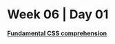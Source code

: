# Week 06 | Day 01

  [**Fundamental CSS comprehension**](https://developer.mozilla.org/en-US/docs/Learn/CSS/Building_blocks/Fundamental_CSS_comprehension)
